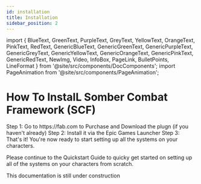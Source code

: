 ```yaml
---
id: installation
title: Installation
sidebar_position: 2
---
```


import {
  BlueText,
  GreenText,
  PurpleText,
  GreyText,
  YellowText,
  OrangeText,
  PinkText,
  RedText,
  GenericBlueText,
  GenericGreenText,
  GenericPurpleText,
  GenericGreyText,
  GenericYellowText,
  GenericOrangeText,
  GenericPinkText,
  GenericRedText,
  NewImg,
  Video,
  InfoBox,
  PageLink,
  BulletPoints,
  LineFormat
} from '@site/src/components/DocComponents';
import PageAnimation from '@site/src/components/PageAnimation';

<PageAnimation>

# How To InstalL Somber Combat Framework (SCF)

<LineFormat>
<GenericBlueText>Step 1:</GenericBlueText> Go to <PageLink to="https://fab.com"><GenericBlueText>https://fab.com</GenericBlueText></PageLink> to Purchase and Download the plugn (if you haven't already)
<GenericBlueText>Step 2:</GenericBlueText> Install it via the Epic Games Launcher
<GenericBlueText>Step 3:</GenericBlueText> That's it! You're now ready to start setting up all the systems on your characters.
</LineFormat>

Please continue to the <PageLink to="scf/getting_started/quickstart"><GenericGreenText>Quickstart Guide</GenericGreenText></PageLink> to quicky get started on setting up all of the systems on your characters from scratch.

<InfoBox>This documentation is <GenericYellowText>still under construction</GenericYellowText></InfoBox>

</PageAnimation>
